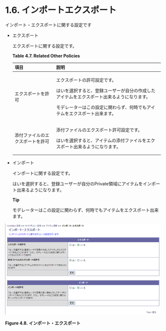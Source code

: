 # 1.6. インポートエクスポート

インポート・エクスポートに関する設定です

* エクスポート

  エクスポートに関する設定です。

  **Table 4.7. Related Other Policies**

  <table>
    <thead>
      <tr>
        <th style="text-align:left">&#x9805;&#x76EE;</th>
        <th style="text-align:left">&#x8AAC;&#x660E;</th>
      </tr>
    </thead>
    <tbody>
      <tr>
        <td style="text-align:left">&#x30A8;&#x30AF;&#x30B9;&#x30DD;&#x30FC;&#x30C8;&#x3092;&#x8A31;&#x53EF;</td>
        <td
        style="text-align:left">
          <p>&#x30A8;&#x30AF;&#x30B9;&#x30DD;&#x30FC;&#x30C8;&#x306E;&#x8A31;&#x53EF;&#x8A2D;&#x5B9A;&#x3067;&#x3059;&#x3002;</p>
          <p>&#x306F;&#x3044;&#x3092;&#x9078;&#x629E;&#x3059;&#x308B;&#x3068;&#x3001;&#x767B;&#x9332;&#x30E6;&#x30FC;&#x30B6;&#x30FC;&#x304C;&#x81EA;&#x5206;&#x306E;&#x4F5C;&#x6210;&#x3057;&#x305F;&#x30A2;&#x30A4;&#x30C6;&#x30E0;&#x3092;&#x30A8;&#x30AF;&#x30B9;&#x30DD;&#x30FC;&#x30C8;&#x51FA;&#x6765;&#x308B;&#x3088;&#x3046;&#x306B;&#x306A;&#x308A;&#x307E;&#x3059;&#x3002;</p>
          <p>&#x30E2;&#x30C7;&#x30EC;&#x30FC;&#x30BF;&#x30FC;&#x306F;&#x3053;&#x306E;&#x8A2D;&#x5B9A;&#x306B;&#x95A2;&#x308F;&#x3089;&#x305A;&#x3001;&#x4F55;&#x6642;&#x3067;&#x3082;&#x30A2;&#x30A4;&#x30C6;&#x30E0;&#x3092;&#x30A8;&#x30AF;&#x30B9;&#x30DD;&#x30FC;&#x30C8;&#x51FA;&#x6765;&#x307E;&#x3059;&#x3002;</p>
          </td>
      </tr>
      <tr>
        <td style="text-align:left">&#x6DFB;&#x4ED8;&#x30D5;&#x30A1;&#x30A4;&#x30EB;&#x306E;&#x30A8;&#x30AF;&#x30B9;&#x30DD;&#x30FC;&#x30C8;&#x3092;&#x8A31;&#x53EF;</td>
        <td
        style="text-align:left">
          <p>&#x6DFB;&#x4ED8;&#x30D5;&#x30A1;&#x30A4;&#x30EB;&#x306E;&#x30A8;&#x30AF;&#x30B9;&#x30DD;&#x30FC;&#x30C8;&#x8A31;&#x53EF;&#x8A2D;&#x5B9A;&#x3067;&#x3059;&#x3002;</p>
          <p>&#x306F;&#x3044;&#x3092;&#x9078;&#x629E;&#x3059;&#x308B;&#x3068;&#x3001;&#x30A2;&#x30A4;&#x30C6;&#x30E0;&#x306E;&#x6DFB;&#x4ED8;&#x30D5;&#x30A1;&#x30A4;&#x30EB;&#x3092;&#x30A8;&#x30AF;&#x30B9;&#x30DD;&#x30FC;&#x30C8;&#x51FA;&#x6765;&#x308B;&#x3088;&#x3046;&#x306B;&#x306A;&#x308A;&#x307E;&#x3059;&#x3002;</p>
          </td>
      </tr>
    </tbody>
  </table>

* インポート

  インポートに関する設定です。

  はいを選択すると、登録ユーザーが自分のPrivate領域にアイテムをインポート出来るようになります。

  **Tip**

  モデレーターはこの設定に関わらず、何時でもアイテムをエクスポート出来ます。

![](../../.gitbook/assets/xoonips-policy8.png)

 **Figure 4.8. インポート・エクスポート**

